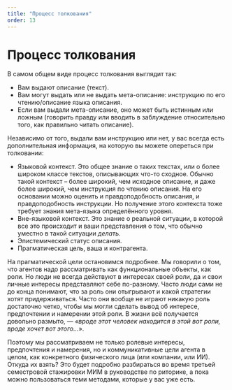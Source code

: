 ```yaml
---
title: "Процесс толкования"
order: 13
---
```


# Процесс толкования

В самом общем виде процесс толкования выглядит так:

* Вам выдают описание (текст).
* Вам могут выдать или не выдать мета-описание: инструкцию по его чтению/описание языка описания.
* Если вам выдали мета-описание, оно может быть истинным или ложным (говорить правду или вводить в заблуждение относительно того, как правильно читать описание).

Независимо от того, выдали вам инструкцию или нет, у вас всегда есть дополнительная информация, на которую вы можете опереться при толковании:

* Языковой контекст. Это общее знание о таких текстах, или о более широком классе текстов, описывающих что-то сходное. Обычно такой контекст – более широкий, чем исходное описание, и даже более широкий, чем инструкция по чтению описания. На его основании можно оценить и правдоподобность описания, и правдоподобность инструкции. Но получение этого контекста тоже требует знания мета-языка определённого уровня.
* Вне-языковой контекст. Это знание о реальной ситуации, в которой все это происходит и ваши представления о том, что обычно уместно в такой ситуации *делать*.
* Эпистемический статус описания.
* Прагматическая цель, ваша и контрагента.

На прагматической цели остановимся подробнее. Мы говорили о том, что агентов надо рассматривать как функциональные объекты, как роли. Но люди не всегда действуют в интересах своей роли, да и свои личные интересы представляют себе по-разному. Часто люди сами не до конца понимают, что за роль они отыгрывают и какой стратегии хотят придерживаться. Часто они вообще не играют никакую роль достаточно четко, чтобы мы могли сделать вывод об интересе, предпочтении и намерении этой роли. В жизни всё получается довольно размыто, — *«вроде этот человек находится в этой* *вот* *роли, вроде хочет* *вот* *этого...*».

Поэтому мы рассматриваем не только ролевые интересы, предпочтения и намерения, но и коммуникативные цели агента в целом, как конкретного физического лица (или компании, или ИИ). Откуда их взять? Это будет подробно разбираться во время третьей семестровой стажировки МИМ в руководстве по риторике, а пока можно пользоваться теми методами, которые у вас уже есть.